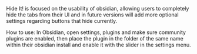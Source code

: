 Hide It! is focused on the usability of obsidian, allowing users to completely hide the tabs from their UI and in future versions will add more optional settings regarding buttons that hide currently.

How to use:
In Obsidian, open settings, plugins and make sure community plugins are enabled, then place the plugin in the folder of the same name within their obsidian install and enable it with the slider in the settings menu.